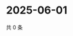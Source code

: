 # 2025-06-01

共 0 条

<!-- BEGIN ZHIHUQUESTIONS -->
<!-- 最后更新时间 Sun Jun 01 2025 18:11:36 GMT+0800 (China Standard Time) -->

<!-- END ZHIHUQUESTIONS -->

